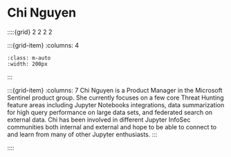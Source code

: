 # Chi Nguyen

::::{grid} 2 2 2 2

:::{grid-item}
:columns: 4

```{image} ../images/collaborators/Chi-Nguyen.png
:class: m-auto
:width: 200px
```

:::

:::{grid-item}
:columns: 7
Chi Nguyen is a Product Manager in the Microsoft Sentinel product group. She currently focuses on a few core Threat Hunting feature areas including Jupyter Notebooks integrations, data summarization for high query performance on large data sets, and federated search on external data.
Chi has been involved in different Jupyter InfoSec communities both internal and external and hope to be able to connect to 
and learn from many of other Jupyter enthusiasts.
:::

::::
